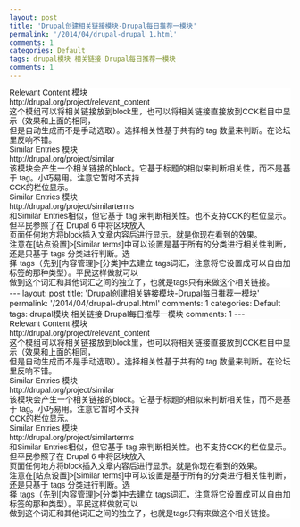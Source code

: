 ```yaml
---
layout: post
title: 'Drupal创建相关链接模块-Drupal每日推荐一模块'
permalink: '/2014/04/drupal-drupal_1.html'
comments: 1
categories: Default
tags: drupal模块 相关链接 Drupal每日推荐一模块
comments: 1
---
```

<div style="background-color: white; font-family: Arial, Verdana, sans-serif; font-size: 14px; line-height: 17px; text-align: justify;">Relevant Content 模块</div>

<div style="background-color: white; font-family: Arial, Verdana, sans-serif; font-size: 14px; line-height: 17px; text-align: justify;">http://drupal.org/project/relevant_content</div>

<div style="background-color: white; font-family: Arial, Verdana, sans-serif; font-size: 14px; line-height: 17px; text-align: justify;">这个模组可以将相关链接放到block里，也可以将相关链接直接放到CCK栏目中显示（效果和上面的相同，<br/>但是自动生成而不是手动选取）。选择相关性基于共有的 tag 数量来判断。在论坛里反响不错。</div>

<div style="background-color: white; font-family: Arial, Verdana, sans-serif; font-size: 14px; line-height: 17px; text-align: justify;">Similar Entries 模块</div>

<div style="background-color: white; font-family: Arial, Verdana, sans-serif; font-size: 14px; line-height: 17px; text-align: justify;">http://drupal.org/project/similar</div>

<div style="background-color: white; font-family: Arial, Verdana, sans-serif; font-size: 14px; line-height: 17px; text-align: justify;">该模块会产生一个相关链接的block。它基于标题的相似来判断相关性，而不是基于 tag。小巧易用。注意它暂时不支持<br/>CCK的栏位显示。</div>

<div style="background-color: white; font-family: Arial, Verdana, sans-serif; font-size: 14px; line-height: 17px; text-align: justify;">Similar Entries 模块</div>

<div style="background-color: white; font-family: Arial, Verdana, sans-serif; font-size: 14px; line-height: 17px; text-align: justify;">http://drupal.org/project/similarterms</div>

<div style="background-color: white; font-family: Arial, Verdana, sans-serif; font-size: 14px; line-height: 17px; text-align: justify;">和Similar Entries相似，但它基于 tag 来判断相关性。也不支持CCK的栏位显示。但平民参照了在 Drupal 6 中将区块放入<br/>页面任何地方将block插入文章内容后进行显示。就是你现在看到的效果。<br/>注意在[站点设置]&gt;[Similar terms]中可以设置是基于所有的分类进行相关性判断，还是只基于 tags 分类进行判断。选<br/>择 tags（先到[内容管理]&gt;[分类]中去建立 tags词汇，注意将它设置成可以自由加标签的那种类型）。平民这样做就可以<br/>做到这个词汇和其他词汇之间的独立了，也就是tags只有来做这个相关链接。</div>---
layout: post
title: 'Drupal创建相关链接模块-Drupal每日推荐一模块'
permalink: '/2014/04/drupal-drupal.html'
comments: 1
categories: Default
tags: drupal模块 相关链接 Drupal每日推荐一模块
comments: 1
---
<div style="background-color: white; font-family: Arial, Verdana, sans-serif; font-size: 14px; line-height: 17px; text-align: justify;">Relevant Content 模块</div>

<div style="background-color: white; font-family: Arial, Verdana, sans-serif; font-size: 14px; line-height: 17px; text-align: justify;">http://drupal.org/project/relevant_content</div>

<div style="background-color: white; font-family: Arial, Verdana, sans-serif; font-size: 14px; line-height: 17px; text-align: justify;">这个模组可以将相关链接放到block里，也可以将相关链接直接放到CCK栏目中显示（效果和上面的相同，<br/>但是自动生成而不是手动选取）。选择相关性基于共有的 tag 数量来判断。在论坛里反响不错。</div>

<div style="background-color: white; font-family: Arial, Verdana, sans-serif; font-size: 14px; line-height: 17px; text-align: justify;">Similar Entries 模块</div>

<div style="background-color: white; font-family: Arial, Verdana, sans-serif; font-size: 14px; line-height: 17px; text-align: justify;">http://drupal.org/project/similar</div>

<div style="background-color: white; font-family: Arial, Verdana, sans-serif; font-size: 14px; line-height: 17px; text-align: justify;">该模块会产生一个相关链接的block。它基于标题的相似来判断相关性，而不是基于 tag。小巧易用。注意它暂时不支持<br/>CCK的栏位显示。</div>

<div style="background-color: white; font-family: Arial, Verdana, sans-serif; font-size: 14px; line-height: 17px; text-align: justify;">Similar Entries 模块</div>

<div style="background-color: white; font-family: Arial, Verdana, sans-serif; font-size: 14px; line-height: 17px; text-align: justify;">http://drupal.org/project/similarterms</div>

<div style="background-color: white; font-family: Arial, Verdana, sans-serif; font-size: 14px; line-height: 17px; text-align: justify;">和Similar Entries相似，但它基于 tag 来判断相关性。也不支持CCK的栏位显示。但平民参照了在 Drupal 6 中将区块放入<br/>页面任何地方将block插入文章内容后进行显示。就是你现在看到的效果。<br/>注意在[站点设置]&gt;[Similar terms]中可以设置是基于所有的分类进行相关性判断，还是只基于 tags 分类进行判断。选<br/>择 tags（先到[内容管理]&gt;[分类]中去建立 tags词汇，注意将它设置成可以自由加标签的那种类型）。平民这样做就可以<br/>做到这个词汇和其他词汇之间的独立了，也就是tags只有来做这个相关链接。</div>
